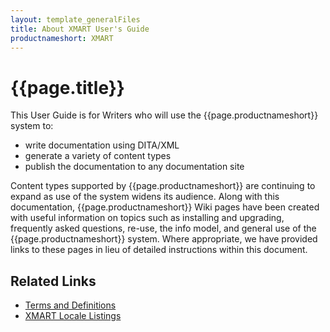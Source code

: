 ```yaml
---
layout: template_generalFiles
title: About XMART User's Guide
productnameshort: XMART
---
```


# {{page.title}}

This User Guide is for Writers who will use the {{page.productnameshort}} system to:

- write documentation using DITA/XML
- generate a variety of content types
- publish the documentation to any documentation site

Content types supported by {{page.productnameshort}} are continuing to expand as use of the system widens its audience. Along with this documentation, {{page.productnameshort}} Wiki pages have been created with useful information on topics
such as installing and upgrading, frequently asked questions, re-use, the info model, and general use of the {{page.productnameshort}} system. Where appropriate, we have provided links to these pages in lieu of detailed instructions
within this document.

## Related Links

- [Terms and Definitions](terms_and_definitions.md)
- [XMART Locale Listings](xmart_locale_listings.md)


